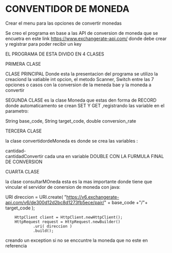 # CONVENTIDOR DE MONEDA

Crear el menu para las opciones de convertir  monedas

Se creo el programa en base a las API de conversion de moneda que se encuetra en este link https://www.exchangerate-api.com/    donde debe crear y registrar para poder recibir un key 

 EL PROGRAMA DE ESTA DIVIDO EN 4 CLASES

 PRIMERA CLASE

 CLASE PRINCIPAL 
 Donde esta la presentacion del programa 
 se utilizo la creaciond la vatiable int opcion, el metodo Scanner, Switch entre las 7 opciones o casos con la conversion de la meneda bae y la moneda a convertir


 SEGUNDA CLASE
 es la clase Moneda que estas den forma de RECORD donde automaticamento se crean SET Y GET ,registrando las variable en el parametro:

 String base_code,
 String target_code,
 double conversion_rate




 TERCERA CLASE

 la clase convertidordeMoneda 
 es donde se crea las variables :

 cantidad-                                                                                                 
 cantidadConvertir cada una en variable DOUBLE
CON LA FURMULA FINAL DE CONVERSION 



CUARTA CLASE

  la clase consultarMOneda esta es la mas importante donde tiene que vincular el servidor de conersion de moneda con java:

   URI direccion = URI.create( "https://v6.exchangerate-api.com/v6/de300d12d2bc8d1273fb5ece/pair/" + base_code +"/"+ target_code  );

        HttpClient client = HttpClient.newHttpClient();
        HttpRequest request = HttpRequest.newBuilder()
                .uri( direccion )
                .build();
creando un exception si no se enccuntre la moneda que no este en referencia 
 

 



 

 
